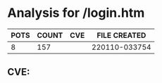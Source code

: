# Analysis for /login.htm
| POTS | COUNT | CVE | FILE CREATED |
|---|---|---|---|
| 8 | 157 | | 220110-033754 |

## CVE: 